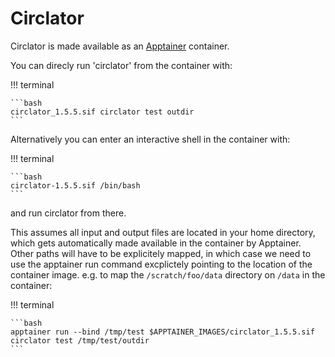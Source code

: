 # Circlator

Circlator is made available as an [Apptainer](apptainer.md) container. 

You can direcly run 'circlator' from the container with:

!!! terminal

    ```bash
    circlator_1.5.5.sif circlator test outdir
    ```

Alternatively you can enter an interactive shell in the container with:

!!! terminal

    ```bash
    circlator-1.5.5.sif /bin/bash
    ```

and run circlator from there.


This assumes all input and output files are located in your home directory, which gets automatically made available in the container by Apptainer. 
Other paths will have to be explicitely mapped, in which case we need to use the apptainer run command excplictely pointing to the location of the container image. 
e.g. to map the `/scratch/foo/data` directory on `/data` in the container:

!!! terminal
    
    ```bash
    apptainer run --bind /tmp/test $APPTAINER_IMAGES/circlator_1.5.5.sif circlator test /tmp/test/outdir
    ```

